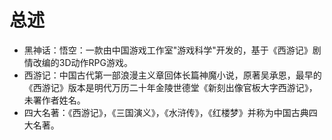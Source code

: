 # 总述

- 黑神话：悟空：一款由中国游戏工作室"游戏科学"开发的，基于《西游记》剧情改编的3D动作RPG游戏。
- 西游记：中国古代第一部浪漫主义章回体长篇神魔小说，原著吴承恩，最早的《西游记》版本是明代万历二十年金陵世德堂《新刻出像官板大字西游记》，未署作者姓名。
- 四大名著：《西游记》，《三国演义》，《水浒传》，《红楼梦》并称为中国古典四大名著。
